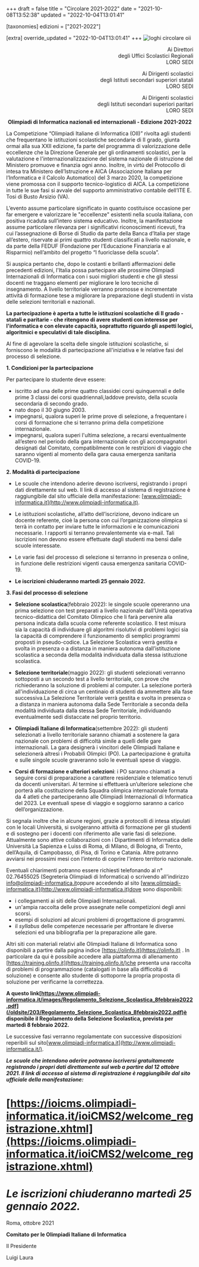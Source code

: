+++
draft = false
title = "Circolare 2021-2022"
date = "2021-10-08T13:52:38"
updated = "2022-10-04T13:01:41"

[taxonomies]
edizioni = ["2021-2022"]

[extra]
override_updated = "2022-10-04T13:01:41"
+++
![loghi circolare oii](/images/uploads/loghi_circolare_oii.png)

<div style="text-align: center;">

</div>

<div style="text-align: right;">

Ai Direttori<br/> degli Uffici Scolastici Regionali<br/> LORO SEDI

</div>

<div style="text-align: right;">

Ai Dirigenti scolastici<br/> degli Istituti secondari superiori statali<br/> LORO SEDI

</div>

<div style="text-align: right;">

Ai Dirigenti scolastici<br/> degli Istituti secondari superiori paritari<br/> LORO SEDI

</div>

<div style="text-align: center;">

</div>

<div style="text-align: center;">

</div>

<div style="text-align: center;">

</div>

<div style="text-align: center;">

**Olimpiadi di Informatica nazionali ed internazionali - Edizione 2021-2022**

</div>

<div style="text-align: center;">

</div>

La Competizione “Olimpiadi Italiane di Informatica (OII)” rivolta agli studenti che frequentano le istituzioni scolastiche secondarie di II grado, giunta ormai alla sua XXII edizione, fa parte del programma di valorizzazione delle eccellenze che la Direzione Generale per gli ordinamenti scolastici, per la valutazione e l'internazionalizzazione del sistema nazionale di istruzione del Ministero promuove e finanzia ogni anno. Inoltre, in virtù del Protocollo di intesa tra Ministero dell’Istruzione e AICA (Associazione Italiana per l’Informatica e il Calcolo Automatico) del 3 marzo 2020, la competizione viene promossa con il supporto tecnico-logistico di AICA. La competizione in tutte le sue fasi si avvale del supporto amministrativo contabile dell’ITE E. Tosi di Busto Arsizio (VA).

L’evento assume particolare significato in quanto costituisce occasione per far emergere e valorizzare le "eccellenze" esistenti nella scuola italiana, con positiva ricaduta sull’intero sistema educativo. Inoltre, la manifestazione assume particolare rilevanza per i significativi riconoscimenti ricevuti, fra cui l’assegnazione di Borse di Studio da parte della Banca d’Italia per stage all’estero, riservate ai primi quattro studenti classificati a livello nazionale, e da parte della FEDUF (Fondazione per l’Educazione Finanziaria e al Risparmio) nell’ambito del progetto “I fuoriclasse della scuola”.

Si auspica pertanto che, dopo le costanti e brillanti affermazioni delle precedenti edizioni, l'Italia possa partecipare alle prossime Olimpiadi Internazionali di Informatica con i suoi migliori studenti e che gli stessi docenti ne traggano elementi per migliorare le loro tecniche di insegnamento. A livello territoriale verranno promosse e incrementate attività di formazione tese a migliorare la preparazione degli studenti in vista delle selezioni territoriali e nazionali.

**La partecipazione è aperta a tutte le istituzioni scolastiche di II grado - statali e paritarie - che ritengono di avere studenti con interesse per l'informatica e con elevate capacità, soprattutto riguardo gli aspetti logici, algoritmici e speculativi di tale disciplina.**

Al fine di agevolare la scelta delle singole istituzioni scolastiche, si forniscono le modalità di partecipazione all'iniziativa e le relative fasi del processo di selezione.

**1. Condizioni per la partecipazione**

Per partecipare lo studente deve essere:

- iscritto ad una delle prime quattro classidei corsi quinquennali e delle prime 3 classi dei corsi quadriennali,laddove previsto, della scuola secondaria di secondo grado.
- nato dopo il 30 giugno 2003.
- impegnarsi, qualora superi le prime prove di selezione, a frequentare i corsi di formazione che si terranno prima della competizione internazionale.
- impegnarsi, qualora superi l'ultima selezione, a recarsi eventualmente all’estero nel periodo della gara internazionale con gli accompagnatori designati dal Comitato, compatibilmente con le restrizioni di viaggio che saranno vigenti al momento della gara causa emergenza sanitaria COVID-19.

**2. Modalità di partecipazione**

- Le scuole che intendono aderire devono iscriversi, registrando i propri dati direttamente sul web. Il link di accesso al sistema di registrazione è raggiungibile dal sito ufficiale della manifestazione: [www.olimpiadi-informatica.it](http://www.olimpiadi-informatica.it).
- Le istituzioni scolastiche, all’atto dell’iscrizione, devono indicare un docente referente, cioè la persona con cui l’organizzazione olimpica si terrà in contatto per inviare tutte le informazioni e le comunicazioni necessarie. I rapporti si terranno prevalentemente via e-mail. Tali iscrizioni non devono essere effettuate dagli studenti ma bensì dalle scuole interessate.
- Le varie fasi del processo di selezione si terranno in presenza o online, in funzione delle restrizioni vigenti causa emergenza sanitaria COVID-19.

- **Le iscrizioni chiuderanno martedì 25 gennaio 2022.**

**3. Fasi del processo di selezione**

- **Selezione scolastica**(febbraio 2022): le singole scuole opereranno una prima selezione con test preparati a livello nazionale dall’Unità operativa tecnico-didattica del Comitato Olimpico che li farà pervenire alla persona indicata dalla scuola come referente scolastico. Il test misura sia la capacità di individuare gli algoritmi risolutivi di problemi logici sia la capacità di comprendere il funzionamento di semplici programmi proposti in pseudo-codice. La Selezione Scolastica verrà gestita e svolta in presenza o a distanza in maniera autonoma dall’istituzione scolastica a seconda della modalità individuata dalla stessa istituzione scolastica.

- **Selezione territoriale**(maggio 2022): gli studenti selezionati verranno sottoposti a un secondo test a livello territoriale, con prove che richiederanno la soluzione di problemi al computer. La selezione porterà all'individuazione di circa un centinaio di studenti da ammettere alla fase successiva.La Selezione Territoriale verrà gestita e svolta in presenza o a distanza in maniera autonoma dalla Sede Territoriale a seconda della modalità individuata dalla stessa Sede Territoriale, individuando eventualmente sedi distaccate nel proprio territorio.

- **Olimpiadi Italiane di Informatica**(settembre 2022): gli studenti selezionati a livello territoriale saranno chiamati a sostenere la gara nazionale con problemi di difficoltà simile a quelli delle gare internazionali. La gara designerà i vincitori delle Olimpiadi Italiane e selezionerà altresì i Probabili Olimpici (PO). La partecipazione è gratuita e sulle singole scuole graveranno solo le eventuali spese di viaggio.

- **Corsi di formazione e ulteriori selezioni**: i PO saranno chiamati a seguire corsi di preparazione a carattere residenziale e telematico tenuti da docenti universitari. Al termine si effettuerà un’ulteriore selezione che porterà alla costituzione della Squadra olimpica internazionale formata da 4 atleti che parteciperanno alle Olimpiadi Internazionali di Informatica del 2023. Le eventuali spese di viaggio e soggiorno saranno a carico dell’organizzazione.

Si segnala inoltre che in alcune regioni, grazie a protocolli di intesa stipulati con le locali Università, si svolgeranno attività di formazione per gli studenti e di sostegno per i docenti con riferimento alle varie fasi di selezione. Attualmente sono attive collaborazioni con i Dipartimenti di Informatica delle Università La Sapienza e Luiss di Roma, di Milano, di Bologna, di Trento, dell’Aquila, di Campobasso, di Pisa, di Torino e Catania. Altre potranno avviarsi nei prossimi mesi con l’intento di coprire l'intero territorio nazionale.

Eventuali chiarimenti potranno essere richiesti telefonando al n° 02.76455025 (Segreteria Olimpiadi di Informatica) o scrivendo all'indirizzo [info@olimpiadi-informatica.it](mailto:info@olimpiadi-informatica.it)oppure accedendo al sito [www.olimpiadi-informatica.it](http://www.olimpiadi-informatica.it)dove sono disponibili:

- i collegamenti ai siti delle Olimpiadi Internazionali.
- un'ampia raccolta delle prove assegnate nelle competizioni degli anni scorsi.
- esempi di soluzioni ad alcuni problemi di progettazione di programmi.
- il _syllabus_ delle competenze necessarie per affrontare le diverse selezioni ed una bibliografia per la preparazione alle gare.

Altri siti con materiali relativi alle Olimpiadi Italiane di Informatica sono disponibili a partire dalla pagina indice [https://olinfo.it](https://olinfo.it) . In particolare da qui è possibile accedere alla piattaforma di allenamento [https://training.olinfo.it](https://training.olinfo.it/)che presenta una raccolta di problemi di programmazione (catalogati in base alla difficoltà di soluzione) e consente allo studente di sottoporre la propria proposta di soluzione per verificarne la correttezza.

**A questo link[https://www.olimpiadi-informatica.it/images/Regolamento_Selezione_Scolastica_8febbraio2022.pdf](/oldsite/203/Regolamento_Selezione_Scolastica_8febbraio2022.pdf)è disponibile il Regolamento della Selezione Scolastica, prevista per martedì 8 febbraio 2022.**

Le successive fasi verranno regolamentate con successive disposizioni reperibili sul sito[www.olimpiadi-informatica.it](http://www.olimpiadi-informatica.it/).

**_Le scuole che intendono aderire potranno iscriversi gratuitamente registrando i propri dati direttamente sul web a partire dal 12 ottobre 2021. Il link di accesso al sistema di registrazione è raggiungibile dal sito ufficiale della manifestazione:_**

# [https://ioicms.olimpiadi-informatica.it/ioiCMS2/welcome_registrazione.xhtml](https://ioicms.olimpiadi-informatica.it/ioiCMS2/welcome_registrazione.xhtml)

# _Le iscrizioni chiuderanno martedì 25 gennaio 2022._

Roma, ottobre 2021

**Comitato per le Olimpiadi Italiane di Informatica**

Il Presidente

Luigi Laura
